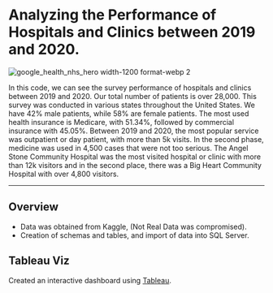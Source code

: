# Analyzing the Performance of Hospitals and Clinics between 2019 and 2020.
![google_health_nhs_hero width-1200 format-webp 2](https://github.com/Leticiasilvah/Healthcaredata/assets/124775963/6b33134e-be7a-4db9-9c07-7c2e1383062d)


In this code, we can see the survey performance of hospitals and clinics between 2019 and 2020. Our total number of patients is over 28,000. This survey was conducted in various states throughout the United States. We have 42% male patients, while 58% are female patients. 
The most used health insurance is Medicare, with 51.34%, followed by commercial insurance with 45.05%. Between 2019 and 2020, the most popular service was outpatient or day patient, with more than 5k visits. In the second phase, medicine was used in 4,500 cases that were not too serious. The Angel Stone Community Hospital was the most visited hospital or clinic with more than 12k visitors and in the second place, there was a Big Heart Community Hospital with over 4,800 visitors.
____

## Overview

* Data was obtained from Kaggle, (Not Real Data was compromised).
* Creation of schemas and tables, and import of data into SQL Server.





## Tableau Viz
Created an interactive dashboard using [Tableau](https://public.tableau.com/app/profile/leticia.silvaukl/viz/SurveythePerformanceofHospitalsandClinics/Dashboard1
).
